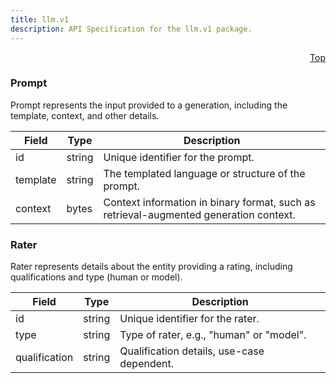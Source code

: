 ```yaml
---
title: llm.v1
description: API Specification for the llm.v1 package.
---
```


<a name="prompt-proto"></a><p align="right"><a href="#top">Top</a></p>

<!-- begin services -->

<!-- begin services -->



<a name="llm-v1-Prompt"></a>

### Prompt

Prompt represents the input provided to a generation, including the template, context, and other details.




| Field | Type | Description |
| ----- | ---- | ----------- |
| id |string|  Unique identifier for the prompt.  |
| template |string|  The templated language or structure of the prompt.  |
| context |bytes|  Context information in binary format, such as retrieval-augmented generation context.  |




 <!-- end nested messages -->

 <!-- end nested enums -->




<a name="llm-v1-Rater"></a>

### Rater

Rater represents details about the entity providing a rating, including qualifications and type (human or model).




| Field | Type | Description |
| ----- | ---- | ----------- |
| id |string|  Unique identifier for the rater.  |
| type |string|  Type of rater, e.g., "human" or "model".  |
| qualification |string|  Qualification details, use-case dependent.  |




 <!-- end nested messages -->

 <!-- end nested enums -->


 <!-- end messages -->

<!-- begin file-level enums -->
 <!-- end file-level enums -->

<!-- begin file-level extensions -->
 <!-- end file-level extensions -->

